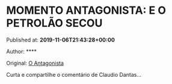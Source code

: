 
# MOMENTO ANTAGONISTA: E O PETROLÃO SECOU

Published at: **2019-11-06T21:43:28+00:00**

Author: ****

Original: [O Antagonista](https://www.oantagonista.com/tv/momento-antagonista-e-o-petrolao-secou/)

Curta e compartilhe o comentário de Claudio Dantas…

